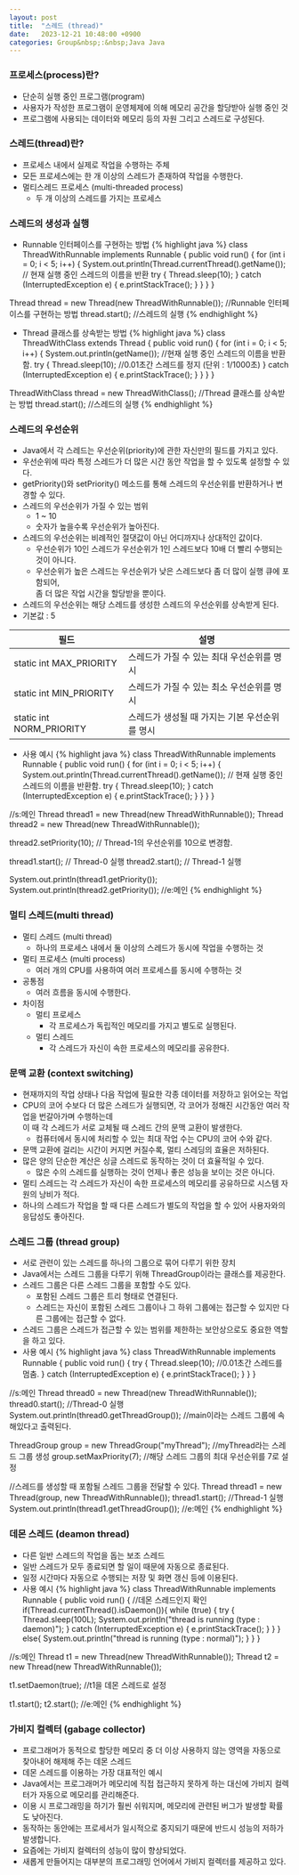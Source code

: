 ```yaml
---
layout: post
title:  "스레드 (thread)"
date:   2023-12-21 10:48:00 +0900
categories: Group&nbsp;:&nbsp;Java Java
---
```


### 프로세스(process)란?

- 단순히 실행 중인 프로그램(program)
- 사용자가 작성한 프로그램이 운영체제에 의해 메모리 공간을 할당받아 실행 중인 것
- 프로그램에 사용되는 데이터와 메모리 등의 자원 그리고 스레드로 구성된다.

### 스레드(thread)란?

- 프로세스 내에서 실제로 작업을 수행하는 주체
- 모든 프로세스에는 한 개 이상의 스레드가 존재하여 작업을 수행한다.
- 멀티스레드 프로세스 (multi-threaded process)
    - 두 개 이상의 스레드를 가지는 프로세스

### 스레드의 생성과 실행

- Runnable 인터페이스를 구현하는 방법
{% highlight java %}
class ThreadWithRunnable implements Runnable {
    public void run() {
        for (int i = 0; i < 5; i++) {
            System.out.println(Thread.currentThread().getName()); // 현재 실행 중인 스레드의 이름을 반환
            try {
                Thread.sleep(10);
            } catch (InterruptedException e) {
                e.printStackTrace();
            }
        }
    }
}

Thread thread = new Thread(new ThreadWithRunnable()); //Runnable 인터페이스를 구현하는 방법
thread.start(); //스레드의 실행
{% endhighlight %}

- Thread 클래스를 상속받는 방법
{% highlight java %}
class ThreadWithClass extends Thread {
    public void run() {
        for (int i = 0; i < 5; i++) {
            System.out.println(getName()); //현재 실행 중인 스레드의 이름을 반환함.
            try {
                Thread.sleep(10); //0.01초간 스레드를 정지 (단위 : 1/1000초)
            } catch (InterruptedException e) {
                e.printStackTrace();
            }
        }
    }
}

ThreadWithClass thread = new ThreadWithClass(); //Thread 클래스를 상속받는 방법
thread.start(); //스레드의 실행
{% endhighlight %}

### 스레드의 우선순위

- Java에서 각 스레드는 우선순위(priority)에 관한 자신만의 필드를 가지고 있다.
- 우선순위에 따라 특정 스레드가 더 많은 시간 동안 작업을 할 수 있도록 설정할 수 있다.
- getPriority()와 setPriority() 메소드를 통해 스레드의 우선순위를 반환하거나 변경할 수 있다.
- 스레드의 우선순위가 가질 수 있는 범위
    - 1 ~ 10
    - 숫자가 높을수록 우선순위가 높아진다.
- 스레드의 우선순위는 비례적인 절댓값이 아닌 어디까지나 상대적인 값이다.
    - 우선순위가 10인 스레드가 우선순위가 1인 스레드보다 10배 더 빨리 수행되는 것이 아니다.
    - 우선순위가 높은 스레드는 우선순위가 낮은 스레드보다 좀 더 많이 실행 큐에 포함되어,  
    좀 더 많은 작업 시간을 할당받을 뿐이다.
- 스레드의 우선순위는 해당 스레드를 생성한 스레드의 우선순위를 상속받게 된다.
- 기본값 : 5

| 필드 | 설명 |
|--------|---------|
| static int MAX_PRIORITY | 스레드가 가질 수 있는 최대 우선순위를 명시 |
| static int MIN_PRIORITY | 스레드가 가질 수 있는 최소 우선순위를 명시 |
| static int NORM_PRIORITY | 스레드가 생성될 때 가지는 기본 우선순위를 명시 |

- 사용 예시
{% highlight java %}
class ThreadWithRunnable implements Runnable {
    public void run() {
        for (int i = 0; i < 5; i++) {
            System.out.println(Thread.currentThread().getName()); // 현재 실행 중인 스레드의 이름을 반환함.
            try {
                Thread.sleep(10);
            } catch (InterruptedException e) {
                e.printStackTrace();
            }
        }
    }
}

//s:메인
Thread thread1 = new Thread(new ThreadWithRunnable());
Thread thread2 = new Thread(new ThreadWithRunnable());

thread2.setPriority(10); // Thread-1의 우선순위를 10으로 변경함.

thread1.start(); // Thread-0 실행
thread2.start(); // Thread-1 실행

System.out.println(thread1.getPriority());
System.out.println(thread2.getPriority());
//e:메인
{% endhighlight %}

### 멀티 스레드(multi thread)

- 멀티 스레드 (multi thread)
    - 하나의 프로세스 내에서 둘 이상의 스레드가 동시에 작업을 수행하는 것
- 멀티 프로세스 (multi process)
    - 여러 개의 CPU를 사용하여 여러 프로세스를 동시에 수행하는 것
- 공통점
    - 여러 흐름을 동시에 수행한다.
- 차이점
    - 멀티 프로세스
        - 각 프로세스가 독립적인 메모리를 가지고 별도로 실행된다.
    - 멀티 스레드
        - 각 스레드가 자신이 속한 프로세스의 메모리를 공유한다.

### 문맥 교환 (context switching)

- 현재까지의 작업 상태나 다음 작업에 필요한 각종 데이터를 저장하고 읽어오는 작업
- CPU의 코어 수보다 더 많은 스레드가 실행되면, 각 코어가 정해진 시간동안 여러 작업을 번갈아가며 수행하는데  
이 때 각 스레드가 서로 교체될 때 스레드 간의 문맥 교환이 발생한다.
    - 컴퓨터에서 동시에 처리할 수 있는 최대 작업 수는 CPU의 코어 수와 같다.
- 문맥 교환에 걸리는 시간이 커지면 커질수록, 멀티 스레딩의 효율은 저하된다.
- 많은 양의 단순한 계산은 싱글 스레드로 동작하는 것이 더 효율적일 수 있다.
    - 많은 수의 스레드를 실행하는 것이 언제나 좋은 성능을 보이는 것은 아니다.
- 멀티 스레드는 각 스레드가 자신이 속한 프로세스의 메모리를 공유하므로 시스템 자원의 낭비가 적다.
- 하나의 스레드가 작업을 할 때 다른 스레드가 별도의 작업을 할 수 있어 사용자와의 응답성도 좋아진다.

### 스레드 그룹 (thread group)

- 서로 관련이 있는 스레드를 하나의 그룹으로 묶어 다루기 위한 장치
- Java에서는 스레드 그룹을 다루기 위해 ThreadGroup이라는 클래스를 제공한다.
- 스레드 그룹은 다른 스레드 그룹을 포함할 수도 있다.
    - 포함된 스레드 그룹은 트리 형태로 연결된다.
    - 스레드는 자신이 포함된 스레드 그룹이나 그 하위 그룹에는 접근할 수 있지만 다른 그룹에는 접근할 수 없다.
- 스레드 그룹은 스레드가 접근할 수 있는 범위를 제한하는 보안상으로도 중요한 역할을 하고 있다.
- 사용 예시
{% highlight java %}
class ThreadWithRunnable implements Runnable {
    public void run() {
        try {
            Thread.sleep(10); //0.01초간 스레드를 멈춤.
        } catch (InterruptedException e) {
            e.printStackTrace();
        }
    }
}

//s:메인
Thread thread0 = new Thread(new ThreadWithRunnable());
thread0.start(); //Thread-0 실행
System.out.println(thread0.getThreadGroup()); //main이라는 스레드 그룹에 속해있다고 출력된다.

ThreadGroup group = new ThreadGroup("myThread"); //myThread라는 스레드 그룹 생성
group.setMaxPriority(7); //해당 스레드 그룹의 최대 우선순위를 7로 설정

//스레드를 생성할 때 포함될 스레드 그룹을 전달할 수 있다.
Thread thread1 = new Thread(group, new ThreadWithRunnable());
thread1.start(); //Thread-1 실행
System.out.println(thread1.getThreadGroup());
//e:메인
{% endhighlight %}

### 데몬 스레드 (deamon thread)

- 다른 일반 스레드의 작업을 돕는 보조 스레드
- 일반 스레드가 모두 종료되면 할 일이 때문에 자동으로 종료된다.
- 일정 시간마다 자동으로 수행되는 저장 및 화면 갱신 등에 이용된다.
- 사용 예시
{% highlight java %}
class ThreadWithRunnable implements Runnable {
    public void run() {
        //데몬 스레드인지 확인
        if(Thread.currentThread().isDaemon()){
            while (true) {
                try {
                    Thread.sleep(100L);
                    System.out.println("thread is running (type : daemon)");
                } catch (InterruptedException e) {
                    e.printStackTrace();
                }
            }
        }
        else{
            System.out.println("thread is running (type : normal)");
        }
    }
}

//s:메인
Thread t1 = new Thread(new ThreadWithRunnable());
Thread t2 = new Thread(new ThreadWithRunnable());

t1.setDaemon(true); //t1을 데몬 스레드로 설정

t1.start();
t2.start();
//e:메인
{% endhighlight %}

### 가비지 컬렉터 (gabage collector)

- 프로그래머가 동적으로 할당한 메모리 중 더 이상 사용하지 않는 영역을 자동으로 찾아내어 해제해 주는 데몬 스레드
- 데몬 스레드를 이용하는 가장 대표적인 예시
- Java에서는 프로그래머가 메모리에 직접 접근하지 못하게 하는 대신에 가비지 컬렉터가 자동으로 메모리를 관리해준다.
- 이용 시 프로그래밍을 하기가 훨씬 쉬워지며, 메모리에 관련된 버그가 발생할 확률도 낮아진다.
- 동작하는 동안에는 프로세서가 일시적으로 중지되기 때문에 반드시 성능의 저하가 발생합니다.
- 요즘에는 가비지 컬렉터의 성능이 많이 향상되었다.
- 새롭게 만들어지는 대부분의 프로그래밍 언어에서 가비지 컬렉터를 제공하고 있다.